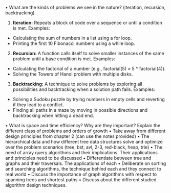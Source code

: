 •	What are the kinds of problems we see in the nature? (iteration, recursion, backtracking)
1.	**Iteration:** Repeats a block of code over a sequence or until a condition is met. 
Examples:
- Calculating the sum of numbers in a list using a for loop.
- Printing the first 10 Fibonacci numbers using a while loop.
2.	**Recursion:** A function calls itself to solve smaller instances of the same problem until a base condition is met.
Examples:
-	Calculating the factorial of a number (e.g., factorial(5) = 5 * factorial(4)).
-	Solving the Towers of Hanoi problem with multiple disks.
3.	**Backtracking:** A technique to solve problems by exploring all possibilities and backtracking when a solution path fails.
Examples:
-	Solving a Sudoku puzzle by trying numbers in empty cells and reverting if they lead to a conflict.
-	Finding all paths in a maze by moving in possible directions and backtracking when hitting a dead end.

•	What is space and time efficiency? Why are they important? Explain the different class of problems and orders of growth
•	Take away from different design principles from chapter 2 (can use the notes provided)
•	The hierarchical data and how different tree data structures solve and optimize over the problem scenarios (tree, bst, avl, 2-3, red-black, heap, trie)
•	The need of array query algorithms and their implications. Their applications and principles need to be discussed
•	Differentiate between tree and graphs and their traversals. The applications of each
•	Deliberate on sorting and searching algorithms, the technique behind each and they connect to real world
•	Discuss the importance of graph algorithms with respect to spanning trees and shortest paths
•	Discuss about the different studied algorithm design techniques. 
